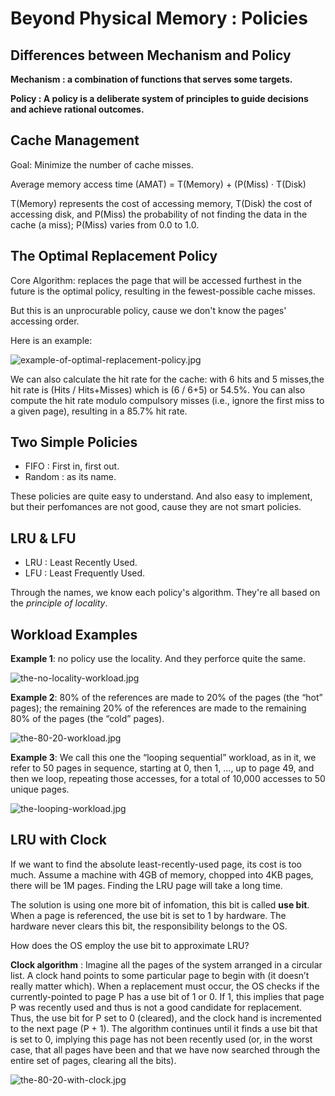 # Beyond Physical Memory : Policies

## Differences between Mechanism and Policy

**Mechanism : a combination of functions that serves some targets.**

**Policy : A policy is a deliberate system of principles to guide decisions and achieve rational outcomes.**

## Cache Management

Goal: Minimize the number of cache misses.

Average memory access time (AMAT) = T(Memory) + (P(Miss) · T(Disk)

T(Memory) represents the cost of accessing memory, T(Disk) the cost of accessing disk, and P(Miss) the probability of not finding the data in the
cache (a miss); P(Miss) varies from 0.0 to 1.0.

## The Optimal Replacement Policy

Core Algorithm: replaces the page that will be accessed furthest in the future is the optimal policy, resulting in the fewest-possible cache misses.

But this is an unprocurable policy, cause we don't know the pages' accessing order.

Here is an example:

![example-of-optimal-replacement-policy.jpg](./example-of-optimal-replacement-policy.jpg)

We can also calculate the hit rate for the cache: with 6 hits and 5 misses,the hit rate is (Hits / Hits+Misses) which is (6 / 6+5) or 54.5%. You can also compute the hit rate modulo compulsory misses (i.e., ignore the first miss to a given page), resulting in a 85.7% hit rate.

## Two Simple Policies

* FIFO : First in, first out.
* Random : as its name.

These policies are quite easy to understand. And also easy to implement, but their perfomances are not good, cause they are not smart policies.

## LRU & LFU

* LRU : Least Recently Used.
* LFU : Least Frequently Used.

Through the names, we know each policy's algorithm. They're all based on the *principle of locality*.

## Workload Examples

**Example 1**: no policy use the locality. And they perforce quite the same.

![the-no-locality-workload.jpg](./the-no-locality-workload.jpg)


**Example 2**: 80% of the references are made to 20% of the pages (the “hot” pages); the remaining 20% of the references are made to the remaining 80% of the pages (the “cold” pages).

![the-80-20-workload.jpg](./the-80-20-workload.jpg)


**Example 3**: We call this one the “looping sequential” workload, as in it, we refer to 50 pages in sequence, starting at 0, then 1, ..., up to page 49, and then we loop, repeating those accesses, for a total of 10,000 accesses to 50 unique pages.

![the-looping-workload.jpg](./the-looping-workload.jpg)

## LRU with Clock

If we want to find the absolute least-recently-used page, its cost is too much. Assume a machine with 4GB of memory, chopped into 4KB pages, there will be 1M pages. Finding the LRU page will take a long time.

The solution is using one more bit of infomation, this bit is called **use bit**. When a page is referenced, the use bit is set to 1 by hardware. The hardware never clears this bit, the responsibility belongs to the OS.

How does the OS employ the use bit to approximate LRU? 

**Clock algorithm** : Imagine all the pages of the system arranged in a circular list. A clock hand points to some particular page to begin with (it doesn’t really matter which). When a replacement must occur, the OS checks if the currently-pointed to page P has a use bit of 1 or 0. If 1, this implies that page P was recently used and thus is not a good candidate for replacement. Thus, the use bit for P set to 0 (cleared), and the clock hand is incremented to the next page (P + 1). The algorithm continues until it finds a use bit that is set to 0, implying this page has not been recently used (or, in the worst case, that all pages have been and that we have now searched through the entire set of pages, clearing all the bits).

![the-80-20-with-clock.jpg](./the-80-20-with-clock.jpg)
